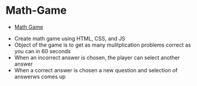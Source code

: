 # Math-Game

- [Math Game](https://dt1993.github.io/Math-Game/)

* Create math game using HTML, CSS, and JS
* Object of the game is to get as many mulitplication problems correct as you can in 60 seconds
* When an incorrect answer is chosen, the player can select another answer
* When a correct answer is chosen a new question and selection of answerws comes up
